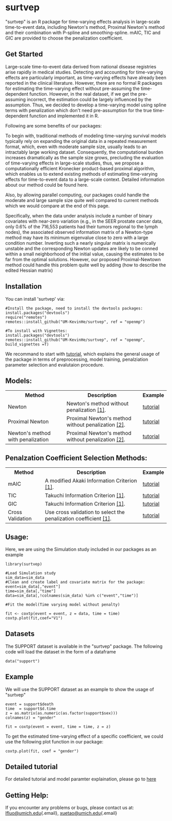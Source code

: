 # surtvep

"surtvep" is an R package for time-varying effects analysis in large-scale time-to-event data, including Newton's method, Proximal Newton's method and their combination with P-spline and smoothing-spline. mAIC, TIC and GIC are provided to choose the penalization coefficient.

## Get Started

Large-scale time-to-event data derived from national disease registries arise rapidly in medical studies. Detecting and accounting for time-varying effects are particularly important, as time-varying effects have already been reported in the clinical literature. However, there are no formal R packages for estimating the time-varying effect without pre-assuming the time-dependent function. However, in the real dataset, if we get the pre-assuming incorrect, the estimation could be largely influenced by the assumption. Thus, we decided to develop a time-varying model using spline terms with penalization which don't need pre-assumption for the true time-dependent function and implemented it in R.

Following are some benefits of our packages:

To begin with, traditional methods of modeling time-varying survival models typically rely on expanding the original data in a repeated measurement format, which, even with moderate sample size, usually leads to an intractably large working dataset. Consequently, the computational burden increases dramatically as the sample size grows, precluding the evaluation of time-varying effects in large-scale studies, thus, we propose a computationally efficient Kronecker product-based proximal algorithm, which enables us to extend existing methods of estimating time-varying effects for time-to-event data to a large-scale context. Detailed information about our method could be found here.

Also, by allowing parallel computing, our packages could handle the moderate and large sample size quite well compared to current methods which we would compare at the end of this page.

Specifically, when the data under analysis include a number of binary covariates with near-zero variation (e.g., in the SEER prostate cancer data, only 0.6% of the 716,553 patients had their tumors regional to the lymph nodes), the associated observed information matrix of a Newton-type method may have its minimum eigenvalue close to zero with a large condition number. Inverting such a nearly singular matrix is numerically unstable and the corresponding Newton updates are likely to be conned within a small neighborhood of the initial value, causing the estimates to be far from the optimal solutions. However, our proposed Proximal-Newtown method could handle this problem quite well by adding (how to describe the edited Hessian matrix)

## Installation

You can install 'surtvep' via:

    #Install the package, need to install the devtools packages:
    install.packages("devtools")
    require("remotes")
    remotes::install_github("UM-KevinHe/surtvep", ref = "openmp")

    #To install with Vignettes:
    install.packages("devtools")
    remotes::install_github("UM-KevinHe/surtvep", ref = "openmp", build_vignettes =T)

We recommand to start with <a href="https://um-kevinhe.github.io/surtvep/index.html" target="_blank">tutorial</a>, which explains the general usage of the package in terms of preprocessing, model training, penalziation parameter selection and evalutaion procedure.

## Models:
<table>
    <tr>
        <th>Method</th>
        <th>Description</th>
        <th>Example</th>
    </tr>
    <tr>
        <td>Newton</td>
        <td>
        Newton's method without penalization <a href="#references">[1]</a>.
        </td>
        <td><a href="https://um-kevinhe.github.io/surtvep/articles/surtvep.html#model-fitting">tutorial</a></td>
    </tr>
    <tr>
        <td>Proximal Newton</td>
        <td>
        Proximal Newton's method without penalization <a href="#references">[2]</a>.
        </td>
        <td><a href="https://um-kevinhe.github.io/surtvep/articles/surtvep.html#model-fitting">tutorial</a></td>
    </tr>
      <tr>
        <td>Newton's method with penalization</td>
        <td>
        Proximal Newton's method without penalization <a href="#references">[2]</a>.
        </td>
        <td><a href="https://um-kevinhe.github.io/surtvep/articles/surtvep.html#model-fitting">tutorial</a></td>
    </tr>
</table>

## Penalzation Coefficient Selection Methods:
<table>
    <tr>
        <th>Method</th>
        <th>Description</th>
        <th>Example</th>
    </tr>
    <tr>
        <td>mAIC</td>
        <td>
        A modified Akaki Information Criterion  <a href="#references">[1]</a>.
        </td>
        <td><a href="https://um-kevinhe.github.io/surtvep/articles/surtvep.html#model-fitting">tutorial</a></td>
    </tr>
    <tr>
        <td>TIC</td>
        <td>
        Takuchi Information Criterion  <a href="#references">[1]</a>.
        </td>
        <td><a href="https://um-kevinhe.github.io/surtvep/articles/surtvep.html#model-fitting">tutorial</a></td>
    </tr>
    <tr>
        <td>GIC</td>
        <td>
        Takuchi Information Criterion  <a href="#references">[1]</a>.
        </td>
        <td><a href="https://um-kevinhe.github.io/surtvep/articles/surtvep.html#model-fitting">tutorial</a></td>
    </tr>
    <tr>
        <td>Cross Validation</td>
        <td>
        Use cross validation to select the penalization coefficient  <a href="#references">[1]</a>.
        </td>
        <td><a href="https://um-kevinhe.github.io/surtvep/articles/surtvep.html#model-fitting">tutorial</a></td>
    </tr>
</table>

## Usage:

Here, we are using the Simulation study included in our packages as an example

    library(surtvep)

    #Load Simulation study
    sim_data=sim_data
    #Clean and create label and covariate matrix for the package:
    event=sim_data[,"event"]
    time=sim_data[,"time"]
    data=sim_data[,!colnames(sim_data) %in% c("event","time")]

    #Fit the model(Time varying model without penalty)

    fit <- coxtp(event = event, z = data, time = time)
    coxtp.plot(fit,coef="V1")

<!---<a href="https://drive.google.com/uc?export=view&id=1ET7KIwGN6FVHtjduSNGYpIUf-ydkimIe"><img src="https://drive.google.com/uc?export=view&id=1ET7KIwGN6FVHtjduSNGYpIUf-ydkimIe" style="width: 650px; max-width: 100%; height: auto" title="Click to enlarge picture"/></a>-->

## Datasets

The SUPPORT dataset is available in the "surtvep" package. The following code will load the dataset in the form of a dataframe

    data("support")

## Example

We will use the SUPPORT dataset as an example to show the usage of "surtvep"

    event = support$death
    time  = support$d.time
    z = as.matrix(as.numeric(as.factor(support$sex)))
    colnames(z) = "gender"

    fit = coxtp(event = event, time = time, z = z)

To get the estimated time-varying effect of a specific coefficient, we could use the following plot function in our package:

    coxtp.plot(fit, coef = "gender")

## Detailed tutorial

For detailed tutorial and model paramter explaination, please go to <a href="https://um-kevinhe.github.io/surtvep/index.html" target="_blank">here</a>

## Getting Help:

If you encounter any problems or bugs, please contact us at: [lfluo\@umich.edu](mailto:lfluo@umich.edu){.email}, [xuetao\@umich.edu](mailto:xuetao@umich.edu){.email}
